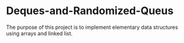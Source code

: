 # Deques-and-Randomized-Queus
The purpose of this project is to implement elementary data structures using arrays and linked list.

